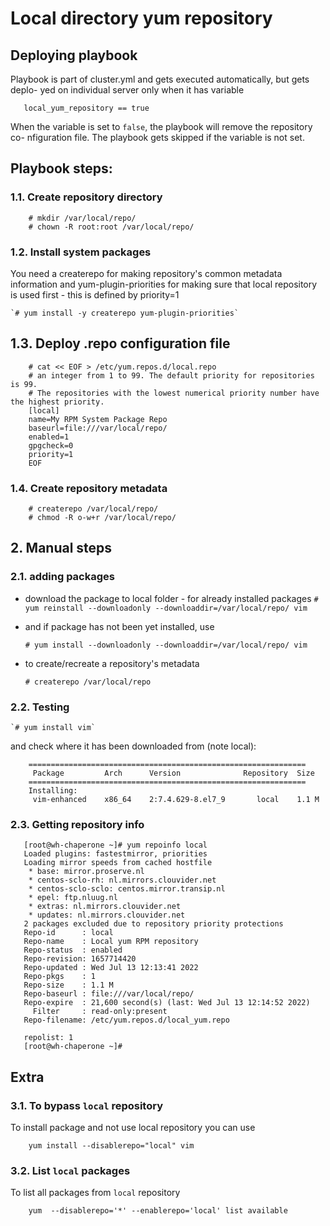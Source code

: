 # Local directory yum repository

## Deploying playbook

Playbook is part of cluster.yml and gets executed automatically, but gets deplo-
yed on individual server only when it has variable
```
   local_yum_repository == true
```

When the variable is set to `false`, the playbook will remove the repository co-
nfiguration file. The playbook gets skipped if the variable is not set.

## Playbook steps:

### 1.1. Create repository directory

```
    # mkdir /var/local/repo/
    # chown -R root:root /var/local/repo/
```

### 1.2. Install system packages

You need a createrepo for making repository's common metadata information and
yum-plugin-priorities for making sure that local repository is used first - this
is defined by priority=1

    `# yum install -y createrepo yum-plugin-priorities`

## 1.3. Deploy .repo configuration file
```
    # cat << EOF > /etc/yum.repos.d/local.repo
    # an integer from 1 to 99. The default priority for repositories is 99.
    # The repositories with the lowest numerical priority number have the highest priority.
    [local]
    name=My RPM System Package Repo
    baseurl=file:///var/local/repo/
    enabled=1
    gpgcheck=0
    priority=1
    EOF
```

### 1.4. Create repository metadata

```
    # createrepo /var/local/repo/
    # chmod -R o-w+r /var/local/repo/
```

## 2. Manual steps

### 2.1. adding packages

 - download the package to local folder - for already installed packages
    `# yum reinstall --downloadonly --downloaddir=/var/local/repo/ vim`

 - and if package has not been yet installed, use

    `# yum install --downloadonly --downloaddir=/var/local/repo/ vim`

 - to create/recreate a repository's metadata

    `# createrepo /var/local/repo`

### 2.2. Testing

    `# yum install vim`

and check where it has been downloaded from (note local):

```
    ==============================================================
     Package         Arch      Version              Repository  Size
    ==============================================================
    Installing:
     vim-enhanced    x86_64    2:7.4.629-8.el7_9       local    1.1 M
```

### 2.3. Getting repository info

```
   [root@wh-chaperone ~]# yum repoinfo local
   Loaded plugins: fastestmirror, priorities
   Loading mirror speeds from cached hostfile
    * base: mirror.proserve.nl
    * centos-sclo-rh: nl.mirrors.clouvider.net
    * centos-sclo-sclo: centos.mirror.transip.nl
    * epel: ftp.nluug.nl
    * extras: nl.mirrors.clouvider.net
    * updates: nl.mirrors.clouvider.net
   2 packages excluded due to repository priority protections
   Repo-id      : local
   Repo-name    : Local yum RPM repository
   Repo-status  : enabled
   Repo-revision: 1657714420
   Repo-updated : Wed Jul 13 12:13:41 2022
   Repo-pkgs    : 1
   Repo-size    : 1.1 M
   Repo-baseurl : file:///var/local/repo/
   Repo-expire  : 21,600 second(s) (last: Wed Jul 13 12:14:52 2022)
     Filter     : read-only:present
   Repo-filename: /etc/yum.repos.d/local_yum.repo
   
   repolist: 1
   [root@wh-chaperone ~]#

```

## Extra

### 3.1. To bypass `local` repository

To install package and not use local repository you can use

```
    yum install --disablerepo="local" vim
```

### 3.2. List `local` packages

To list all packages from `local` repository

```
    yum  --disablerepo='*' --enablerepo='local' list available
```

